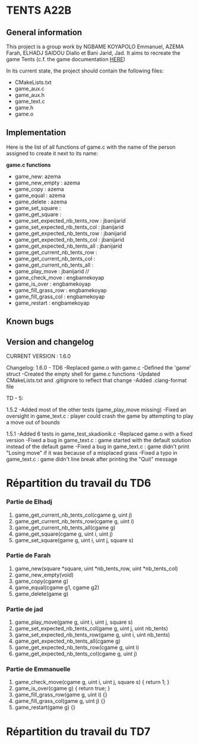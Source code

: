# TENTS A22B

## General information
This project is a group work by NGBAME KOYAPOLO Emmanuel, AZEMA Farah, ELHADJ SAIDOU Diallo et Bani Jarid, Jad.
It aims to recreate the game Tents (c.f. the game documentation [HERE](https://pt2.gitlabpages.inria.fr/tents/v1/))

In its current state, the project should contain the following files:

* CMakeLists.txt
* game_aux.c
* game_aux.h
* game_text.c
* game.h
* game.o

## Implementation

Here is the list of all functions of game.c with the name of the person assigned to create it next to its name:

**game.c functions**

* game_new: azema
* game_new_empty : azema
* game_copy : azema
* game_equal : azema
* game_delete : azema
* game_set_square : 
* game_get_square : 
* game_set_expected_nb_tents_row : jbanijarid
* game_set_expected_nb_tents_col : jbanijarid
* game_get_expected_nb_tents_row : jbanijarid
* game_get_expected_nb_tents_col : jbanijarid
* game_get_expected_nb_tents_all : jbanijarid
* game_get_current_nb_tents_row : 
* game_get_current_nb_tents_col : 
* game_get_current_nb_tents_all : 
* game_play_move : jbanijarid //
* game_check_move : engbamekoyap
* game_is_over : engbamekoyap
* game_fill_grass_row : engbamekoyap
* game_fill_grass_col : engbamekoyap
* game_restart : engbamekoyap
## Known bugs

## Version and changelog

CURRENT VERSION : 1.6.0


Changelog: 1.6.0 - TD6
-Replaced game.o with game.c
-Defined the 'game' struct
-Created the empty shell for game.c functions
-Updated CMakeLists.txt and .gitignore to reflect that change
-Added .clang-format file


TD - 5:

1.5.2
-Added most of the other tests (game_play_move missing)
-Fixed an oversight in game_text.c : player could crash the game by attempting to play a move out of bounds


1.5.1
-Added 6 tests in game_test_skadionik.c
-Replaced game.o with a fixed version
-Fixed a bug in game_text.c : game started with the default solution instead of the default game
-Fixed a bug in game_text.c : game didn't print "Losing move" if it was because of a misplaced grass
-Fixed a typo in game_text.c : game didn't line break after printing the "Quit" message

# Répartition du travail du TD6

### Partie de Elhadj
1. game_get_current_nb_tents_col(cgame g, uint j)
2.  game_get_current_nb_tents_row(cgame g, uint i)
3. game_get_current_nb_tents_all(cgame g)
4.  game_get_square(cgame g, uint i, uint j) 
5.   game_set_square(game g, uint i, uint j, square s)
### Partie de Farah
1. game_new(square *square, uint *nb_tents_row, uint *nb_tents_col) 
2.  game_new_empty(void)
3. game_copy(cgame g)
4.  game_equal(cgame g1, cgame g2)
5.   game_delete(game g)
### Partie de jad
1. game_play_move(game g, uint i, uint j, square s)
2.  game_set_expected_nb_tents_col(game g, uint j, uint nb_tents) 
3. game_set_expected_nb_tents_row(game g, uint i, uint nb_tents)
4.  game_get_expected_nb_tents_all(cgame g)
5.   game_get_expected_nb_tents_row(cgame g, uint i)
6.    game_get_expected_nb_tents_col(cgame g, uint j)
### Partie de Emmanuelle
1. game_check_move(cgame g, uint i, uint j, square s) { return 1; }
2.  game_is_over(cgame g) { return true; }
3. game_fill_grass_row(game g, uint i) {}
4.  game_fill_grass_col(game g, uint j) {}
5.   game_restart(game g) {}

# Répartition du travail du TD7